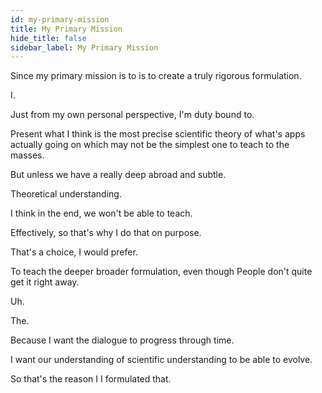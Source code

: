 ```yaml
---
id: my-primary-mission
title: My Primary Mission
hide_title: false
sidebar_label: My Primary Mission
---
```

Since my primary mission is to is to create a truly rigorous formulation.

I.

Just from my own personal perspective, I'm duty bound to.



Present what I think is the most precise scientific theory of what's apps actually going on which may not be the simplest one to teach to the masses.

But unless we have a really deep abroad and subtle.



Theoretical understanding.

I think in the end, we won't be able to teach.

Effectively, so that's why I do that on purpose.

That's a choice, I would prefer.

To teach the deeper broader formulation, even though People don't quite get it right away.



Uh.

The.

Because I want the dialogue to progress through time.

I want our understanding of scientific understanding to be able to evolve.

So that's the reason I I formulated that.


